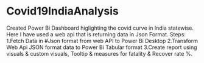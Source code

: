 # Covid19IndiaAnalysis
Created Power Bi Dashboard higlighting the covid curve in India statewise. Here I have used a web api that is returning data in Json Format. 
Steps:
1.Fetch Data in #Json format from web API to Power Bi Desktop
2.Transform Web Api JSON format data to Power Bi Tabular format
3.Create report using visuals & custom visuals, Tooltip & measures for fatality & Recover rate %.
